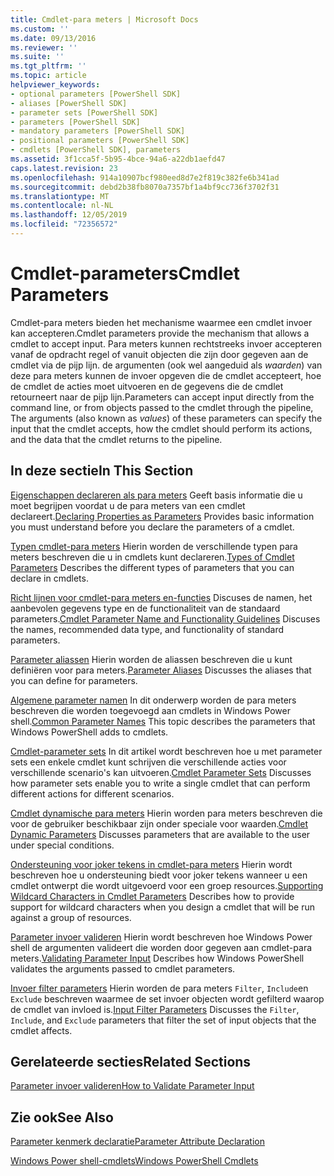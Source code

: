 ```yaml
---
title: Cmdlet-para meters | Microsoft Docs
ms.custom: ''
ms.date: 09/13/2016
ms.reviewer: ''
ms.suite: ''
ms.tgt_pltfrm: ''
ms.topic: article
helpviewer_keywords:
- optional parameters [PowerShell SDK]
- aliases [PowerShell SDK]
- parameter sets [PowerShell SDK]
- parameters [PowerShell SDK]
- mandatory parameters [PowerShell SDK]
- positional parameters [PowerShell SDK]
- cmdlets [PowerShell SDK], parameters
ms.assetid: 3f1cca5f-5b95-4bce-94a6-a22db1aefd47
caps.latest.revision: 23
ms.openlocfilehash: 914a10907bcf980eed8d7e2f819c382fe6b341ad
ms.sourcegitcommit: debd2b38fb8070a7357bf1a4bf9cc736f3702f31
ms.translationtype: MT
ms.contentlocale: nl-NL
ms.lasthandoff: 12/05/2019
ms.locfileid: "72356572"
---
```

# <a name="cmdlet-parameters"></a><span data-ttu-id="5a4a1-102">Cmdlet-parameters</span><span class="sxs-lookup"><span data-stu-id="5a4a1-102">Cmdlet Parameters</span></span>

<span data-ttu-id="5a4a1-103">Cmdlet-para meters bieden het mechanisme waarmee een cmdlet invoer kan accepteren.</span><span class="sxs-lookup"><span data-stu-id="5a4a1-103">Cmdlet parameters provide the mechanism that allows a cmdlet to accept input.</span></span> <span data-ttu-id="5a4a1-104">Para meters kunnen rechtstreeks invoer accepteren vanaf de opdracht regel of vanuit objecten die zijn door gegeven aan de cmdlet via de pijp lijn. de argumenten (ook wel aangeduid als *waarden*) van deze para meters kunnen de invoer opgeven die de cmdlet accepteert, hoe de cmdlet de acties moet uitvoeren en de gegevens die de cmdlet retourneert naar de pijp lijn.</span><span class="sxs-lookup"><span data-stu-id="5a4a1-104">Parameters can accept input directly from the command line, or from objects passed to the cmdlet through the pipeline, The arguments (also known as *values*) of these parameters can specify the input that the cmdlet accepts, how the cmdlet should perform its actions, and the data that the cmdlet returns to the pipeline.</span></span>

## <a name="in-this-section"></a><span data-ttu-id="5a4a1-105">In deze sectie</span><span class="sxs-lookup"><span data-stu-id="5a4a1-105">In This Section</span></span>

<span data-ttu-id="5a4a1-106">[Eigenschappen declareren als para meters](./declaring-properties-as-parameters.md) Geeft basis informatie die u moet begrijpen voordat u de para meters van een cmdlet declareert.</span><span class="sxs-lookup"><span data-stu-id="5a4a1-106">[Declaring Properties as Parameters](./declaring-properties-as-parameters.md) Provides basic information you must understand before you declare the parameters of a cmdlet.</span></span>

<span data-ttu-id="5a4a1-107">[Typen cmdlet-para meters](./types-of-cmdlet-parameters.md) Hierin worden de verschillende typen para meters beschreven die u in cmdlets kunt declareren.</span><span class="sxs-lookup"><span data-stu-id="5a4a1-107">[Types of Cmdlet Parameters](./types-of-cmdlet-parameters.md) Describes the different types of parameters that you can declare in cmdlets.</span></span>

<span data-ttu-id="5a4a1-108">[Richt lijnen voor cmdlet-para meters en-functies](./standard-cmdlet-parameter-names-and-types.md) Discuses de namen, het aanbevolen gegevens type en de functionaliteit van de standaard parameters.</span><span class="sxs-lookup"><span data-stu-id="5a4a1-108">[Cmdlet Parameter Name and Functionality Guidelines](./standard-cmdlet-parameter-names-and-types.md) Discuses the names, recommended data type, and functionality of standard parameters.</span></span>

<span data-ttu-id="5a4a1-109">[Parameter aliassen](./parameter-aliases.md) Hierin worden de aliassen beschreven die u kunt definiëren voor para meters.</span><span class="sxs-lookup"><span data-stu-id="5a4a1-109">[Parameter Aliases](./parameter-aliases.md) Discusses the aliases that you can define for parameters.</span></span>

<span data-ttu-id="5a4a1-110">[Algemene parameter namen](./common-parameter-names.md) In dit onderwerp worden de para meters beschreven die worden toegevoegd aan cmdlets in Windows Power shell.</span><span class="sxs-lookup"><span data-stu-id="5a4a1-110">[Common Parameter Names](./common-parameter-names.md) This topic describes the parameters that Windows PowerShell adds to cmdlets.</span></span>

<span data-ttu-id="5a4a1-111">[Cmdlet-parameter sets](./cmdlet-parameter-sets.md) In dit artikel wordt beschreven hoe u met parameter sets een enkele cmdlet kunt schrijven die verschillende acties voor verschillende scenario's kan uitvoeren.</span><span class="sxs-lookup"><span data-stu-id="5a4a1-111">[Cmdlet Parameter Sets](./cmdlet-parameter-sets.md) Discusses how parameter sets enable you to write a single cmdlet that can perform different actions for different scenarios.</span></span>

<span data-ttu-id="5a4a1-112">[Cmdlet dynamische para meters](./cmdlet-dynamic-parameters.md) Hierin worden para meters beschreven die voor de gebruiker beschikbaar zijn onder speciale voor waarden.</span><span class="sxs-lookup"><span data-stu-id="5a4a1-112">[Cmdlet Dynamic Parameters](./cmdlet-dynamic-parameters.md) Discusses parameters that are available to the user under special conditions.</span></span>

<span data-ttu-id="5a4a1-113">[Ondersteuning voor joker tekens in cmdlet-para meters](./supporting-wildcard-characters-in-cmdlet-parameters.md) Hierin wordt beschreven hoe u ondersteuning biedt voor joker tekens wanneer u een cmdlet ontwerpt die wordt uitgevoerd voor een groep resources.</span><span class="sxs-lookup"><span data-stu-id="5a4a1-113">[Supporting Wildcard Characters in Cmdlet Parameters](./supporting-wildcard-characters-in-cmdlet-parameters.md) Describes how to provide support for wildcard characters when you design a cmdlet that will be run against a group of resources.</span></span>

<span data-ttu-id="5a4a1-114">[Parameter invoer valideren](./validating-parameter-input.md) Hierin wordt beschreven hoe Windows Power shell de argumenten valideert die worden door gegeven aan cmdlet-para meters.</span><span class="sxs-lookup"><span data-stu-id="5a4a1-114">[Validating Parameter Input](./validating-parameter-input.md) Describes how Windows PowerShell validates the arguments passed to cmdlet parameters.</span></span>

<span data-ttu-id="5a4a1-115">[Invoer filter parameters](./input-filter-parameters.md) Hierin worden de para meters `Filter`, `Include`en `Exclude` beschreven waarmee de set invoer objecten wordt gefilterd waarop de cmdlet van invloed is.</span><span class="sxs-lookup"><span data-stu-id="5a4a1-115">[Input Filter Parameters](./input-filter-parameters.md) Discusses the `Filter`, `Include`, and `Exclude` parameters that filter the set of input objects that the cmdlet affects.</span></span>

## <a name="related-sections"></a><span data-ttu-id="5a4a1-116">Gerelateerde secties</span><span class="sxs-lookup"><span data-stu-id="5a4a1-116">Related Sections</span></span>

[<span data-ttu-id="5a4a1-117">Parameter invoer valideren</span><span class="sxs-lookup"><span data-stu-id="5a4a1-117">How to Validate Parameter Input</span></span>](./how-to-validate-parameter-input.md)

## <a name="see-also"></a><span data-ttu-id="5a4a1-118">Zie ook</span><span class="sxs-lookup"><span data-stu-id="5a4a1-118">See Also</span></span>

[<span data-ttu-id="5a4a1-119">Parameter kenmerk declaratie</span><span class="sxs-lookup"><span data-stu-id="5a4a1-119">Parameter Attribute Declaration</span></span>](./parameter-attribute-declaration.md)

[<span data-ttu-id="5a4a1-120">Windows Power shell-cmdlets</span><span class="sxs-lookup"><span data-stu-id="5a4a1-120">Windows PowerShell Cmdlets</span></span>](./cmdlet-overview.md)
